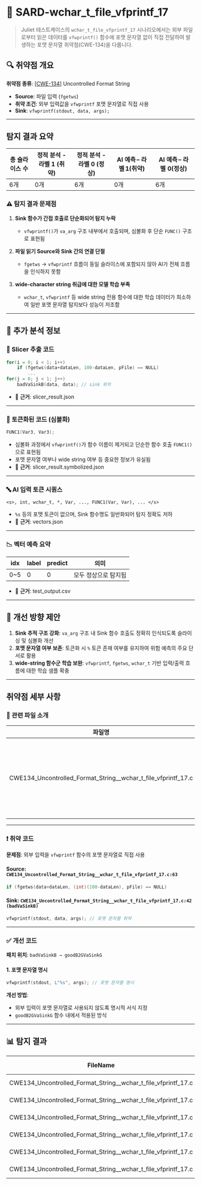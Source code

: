 # 📁 SARD-wchar_t_file_vfprintf_17

> Juliet 테스트케이스의 `wchar_t_file_vfprintf_17` 시나리오에서는 외부 파일로부터 읽은 데이터를 `vfwprintf()` 함수에 포맷 문자열 없이 직접 전달하여 발생하는 포맷 문자열 취약점(CWE-134)을 다룹니다.

## 🔍 취약점 개요

**취약점 종류**: [[CWE-134](https://cwe.mitre.org/data/definitions/134.html)] Uncontrolled Format String  
* **Source**: 파일 입력 (`fgetws`)  
* **취약 조건**: 외부 입력값을 `vfwprintf` 포맷 문자열로 직접 사용  
* **Sink**: `vfwprintf(stdout, data, args);`

---

## 탐지 결과 요약

| 총 슬라이스 수 | 정적 분석 - 라벨 1 (취약) | 정적 분석 - 라벨 0 (정상) | AI 예측 – 라벨 1(취약) | AI 예측 – 라벨  0(정상) |
|----------------|---------------------------|----------------------------|---------------|---------------|
| 6개            | 0개                       | 6개                        | 0개           | 6개           |

### ⚠️ 탐지 결과 문제점

1. **Sink 함수가 간접 호출로 단순화되어 탐지 누락**  
   - `vfwprintf()`가 `va_arg` 구조 내부에서 호출되며, 심볼화 후 단순 `FUNC()` 구조로 표현됨

2. **파일 읽기 Source와 Sink 간의 연결 단절**  
   - `fgetws` → `vfwprintf` 흐름이 동일 슬라이스에 포함되지 않아 AI가 전체 흐름을 인식하지 못함

3. **wide-character string 취급에 대한 모델 학습 부족**  
   - `wchar_t`, `vfwprintf` 등 wide string 전용 함수에 대한 학습 데이터가 희소하여 일반 포맷 문자열 탐지보다 성능이 저조함

---

## 🧠 추가 분석 정보

### 🔎 Slicer 추출 코드
```c
for(i = 0; i < 1; i++)
    if (fgetws(data+dataLen, 100-dataLen, pFile) == NULL)
        ...
for(j = 0; j < 1; j++)
    badVaSinkB(data, data); // sink 위치
```
- 📄 **근거**: slicer_result.json

---

### 🧩 토큰화된 코드 (심볼화)
```c
FUNC1(Var3, Var3);
```
- 심볼화 과정에서 `vfwprintf()`가 함수 이름이 제거되고 단순한 함수 호출 `FUNC1()`으로 표현됨
- 포맷 문자열 여부나 wide string 여부 등 중요한 정보가 유실됨
- 📄 **근거**: slicer_result.symbolized.json

---

### 🔤 AI 입력 토큰 시퀀스
```
<s>, int, wchar_t, *, Var, ..., FUNC1(Var, Var), ... </s>
```
- `%s` 등의 포맷 토큰이 없으며, Sink 함수명도 일반화되어 탐지 정확도 저하
- 📄 **근거**: vectors.json

---

### 📉 벡터 예측 요약

| idx | label | predict | 의미 |
|-----|-------|---------|------|
| 0~5 | 0     | 0       | 모두 정상으로 탐지됨

- 📄 **근거**: test_output.csv

---

## 🧪 개선 방향 제안

1. **Sink 추적 구조 강화**: `va_arg` 구조 내 Sink 함수 호출도 정확히 인식되도록 슬라이싱 및 심볼화 개선  
2. **포맷 문자열 여부 보존**: 토큰화 시 `%` 토큰 존재 여부를 유지하여 위험 예측의 주요 단서로 활용  
3. **wide-string 함수군 학습 보완**: `vfwprintf`, `fgetws`, `wchar_t` 기반 입력/출력 흐름에 대한 학습 샘플 확충

---

## 취약점 세부 사항

### 📁 관련 파일 소개

| 파일명 | 설명 |
|--------|------|
| CWE134_Uncontrolled_Format_String__wchar_t_file_vfprintf_17.c | 파일 입력 기반 wide-character 문자열을 포맷 문자열로 사용하는 테스트 코드 |

---

### ❗️ 취약 코드

**문제점**: 외부 입력을 `vfwprintf` 함수의 포맷 문자열로 직접 사용

#### Source: `CWE134_Uncontrolled_Format_String__wchar_t_file_vfprintf_17.c:63`
```c
if (fgetws(data+dataLen, (int)(100-dataLen), pFile) == NULL)
```

#### Sink: `CWE134_Uncontrolled_Format_String__wchar_t_file_vfprintf_17.c:42 (badVaSinkB)`
```c
vfwprintf(stdout, data, args); // 포맷 문자열 취약
```

---

### ✅ 개선 코드

**패치 위치**: `badVaSinkB → goodB2GVaSinkG`

#### 1. 포맷 문자열 명시
```c
vfwprintf(stdout, L"%s", args); // 포맷 문자열 명시
```

**개선 방법**:
- 외부 입력이 포맷 문자열로 사용되지 않도록 명시적 서식 지정
- `goodB2GVaSinkG` 함수 내에서 적용된 방식

---


## 📊 탐지 결과

|FileName|Caller|Source|Sink|idx|CWE-ID|category|criterion|line|label|predict|
|--------|------|------|----|---|------|--------|---------|----|-----|-------|
|CWE134_Uncontrolled_Format_String__wchar_t_file_vfprintf_17.c|CWE134_Uncontrolled_Format_String__wchar_t_file_vfprintf_17_bad|False|True|0|CWE-134|CallExpression|wcslen|54|0|0|
|CWE134_Uncontrolled_Format_String__wchar_t_file_vfprintf_17.c|CWE134_Uncontrolled_Format_String__wchar_t_file_vfprintf_17_bad|False|True|1|CWE-134|CallExpression|fopen|59|0|0|
|CWE134_Uncontrolled_Format_String__wchar_t_file_vfprintf_17.c|CWE134_Uncontrolled_Format_String__wchar_t_file_vfprintf_17_bad|False|True|2|CWE-134|CallExpression|fclose|69|0|0|
|CWE134_Uncontrolled_Format_String__wchar_t_file_vfprintf_17.c|goodB2G|False|True|3|CWE-134|CallExpression|wcslen|106|0|0|
|CWE134_Uncontrolled_Format_String__wchar_t_file_vfprintf_17.c|goodB2G|False|True|4|CWE-134|CallExpression|fopen|111|0|0|
|CWE134_Uncontrolled_Format_String__wchar_t_file_vfprintf_17.c|goodB2G|False|True|5|CWE-134|CallExpression|fclose|121|0|0|

